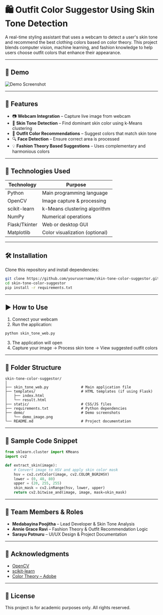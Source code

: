 # 🛍 Outfit Color Suggestor Using Skin Tone Detection

A real-time styling assistant that uses a webcam to detect a user's skin tone and recommend the best clothing colors based on color theory. This project blends computer vision, machine learning, and fashion knowledge to help users choose outfit colors that enhance their appearance.

---
## 📸 Demo

![Demo Screenshot](./demo/Screenshot_2025-08-12_210320.png)

---

## 🚀 Features

- 📷 **Webcam Integration** – Capture live image from webcam  
- 🎨 **Skin Tone Detection** – Find dominant skin color using k-Means clustering  
- 👗 **Outfit Color Recommendations** – Suggest colors that match skin tone  
- 🔍 **Face Detection** – Ensure correct area is processed  
- 💡 **Fashion Theory Based Suggestions** – Uses complementary and harmonious colors

---

## 🧠 Technologies Used

| Technology   | Purpose                      |
|--------------|------------------------------|
| Python       | Main programming language    |
| OpenCV       | Image capture & processing   |
| scikit-learn | k-Means clustering algorithm |
| NumPy        | Numerical operations         |
| Flask/Tkinter| Web or desktop GUI           |
| Matplotlib   | Color visualization (optional) |

---

## 🛠️ Installation

Clone this repository and install dependencies:

```bash
git clone https://github.com/yourusername/skin-tone-color-suggestor.git
cd skin-tone-color-suggestor
pip install -r requirements.txt
```

---

## ▶️ How to Use

1. Connect your webcam  
2. Run the application:  

```bash
python skin_tone_web.py
```

3. The application will open  
4. Capture your image → Process skin tone → View suggested outfit colors  

---

## 📂 Folder Structure

```
skin-tone-color-suggestor/
│
├── skin_tone_web.py               # Main application file
├── templates/                     # HTML templates (if using Flask)
│   ├── index.html
│   └── result.html
├── static/                        # CSS/JS files
├── requirements.txt               # Python dependencies
├── demo/                          # Demo screenshots
│   └── demo_image.png
└── README.md                      # Project documentation
```

---

## 🧪 Sample Code Snippet

```python
from sklearn.cluster import KMeans
import cv2

def extract_skin(image):
    # Convert image to HSV and apply skin color mask
    hsv = cv2.cvtColor(image, cv2.COLOR_BGR2HSV)
    lower = (0, 48, 80)
    upper = (20, 255, 255)
    skin_mask = cv2.inRange(hsv, lower, upper)
    return cv2.bitwise_and(image, image, mask=skin_mask)
```

---

## 👥 Team Members & Roles

- **Medabayina Poojitha** – Lead Developer & Skin Tone Analysis  
- **Annie Grace Ravi** – Fashion Theory & Outfit Recommendation Logic  
- **Sarayu Potnuru** – UI/UX Design & Project Documentation  

---

## 📌 Acknowledgments

- [OpenCV](https://opencv.org/)  
- [scikit-learn](https://scikit-learn.org/)  
- [Color Theory – Adobe](https://color.adobe.com)  

---

## 📄 License

This project is for academic purposes only. All rights reserved.
